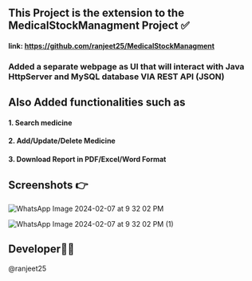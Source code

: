 ## This Project is the extension to the MedicalStockManagment Project ✅
#### link: https://github.com/ranjeet25/MedicalStockManagment

### Added a separate webpage as UI that will interact with Java HttpServer and MySQL database VIA REST API (JSON)

##   Also Added functionalities such as
#### 1. Search medicine  
#### 2. Add/Update/Delete Medicine  
#### 3. Download Report in PDF/Excel/Word Format

## Screenshots 👉  
![WhatsApp Image 2024-02-07 at 9 32 02 PM](https://github.com/ranjeet25/medicalWeb/assets/79698226/cd917c21-35c0-4af4-93f2-232c36e92771)  

![WhatsApp Image 2024-02-07 at 9 32 02 PM (1)](https://github.com/ranjeet25/medicalWeb/assets/79698226/fb9be2ba-b206-42fb-abb7-06a4a0f93bf6)

## Developer🧑‍💻  
@ranjeet25
